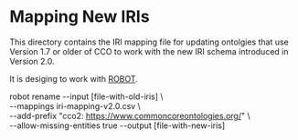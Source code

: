 # Mapping New IRIs

This directory contains the IRI mapping file for updating ontolgies that use Version 1.7 or older of CCO to work with the new IRI schema introduced in Version 2.0.

It is desiging to work with [ROBOT](http://robot.obolibrary.org).

robot rename --input [file-with-old-iris] \\  
--mappings iri-mapping-v2.0.csv \\  
--add-prefix "cco2: https://www.commoncoreontologies.org/" \\  
--allow-missing-entities true --output [file-with-new-iris]
